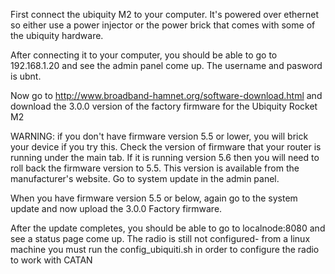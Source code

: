 First connect the ubiquity M2 to your computer. It's powered over
 ethernet so either use a power injector or the power brick that 
 comes with some of the ubiquity hardware. 

 After connecting it to your computer, you should be able to go to 
 192.168.1.20 and see the admin panel come up. The username and pasword is ubnt.

Now go to http://www.broadband-hamnet.org/software-download.html and download 
the 3.0.0 version of the factory firmware for the Ubiquity Rocket M2

WARNING: if you don't have firmware version 5.5 or lower, you will brick your device if you 
try this. Check the version of firmware that your router is running under the main tab. If it is running 
version 5.6 then you will need to roll back the firmware version to 5.5.  This version is 
available from the manufacturer's website. Go to system update in the admin panel. 

When you have firmware version 5.5 or below, again go to the system update and now 
upload the 3.0.0 Factory firmware. 

After the update completes, you should be able to go to localnode:8080 and see 
a status page come up. The radio is still not configured- from a 
linux machine you must run the config_ubiquiti.sh in order to 
configure the radio to work with CATAN 
